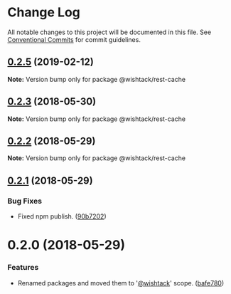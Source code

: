 # Change Log

All notable changes to this project will be documented in this file.
See [Conventional Commits](https://conventionalcommits.org) for commit guidelines.

## [0.2.5](https://github.com/wishtack/wishtack-steroids/compare/@wishtack/rest-cache@0.2.4...@wishtack/rest-cache@0.2.5) (2019-02-12)

**Note:** Version bump only for package @wishtack/rest-cache





<a name="0.2.3"></a>
## [0.2.3](https://github.com/wishtack/wishtack-steroids/compare/@wishtack/rest-cache@0.2.1...@wishtack/rest-cache@0.2.3) (2018-05-30)




**Note:** Version bump only for package @wishtack/rest-cache

<a name="0.2.2"></a>
## [0.2.2](https://github.com/wishtack/wishtack-steroids/compare/@wishtack/rest-cache@0.2.1...@wishtack/rest-cache@0.2.2) (2018-05-29)




**Note:** Version bump only for package @wishtack/rest-cache

<a name="0.2.1"></a>
## [0.2.1](https://github.com/wishtack/wishtack-steroids/compare/@wishtack/rest-cache@0.2.0...@wishtack/rest-cache@0.2.1) (2018-05-29)


### Bug Fixes

* Fixed npm publish. ([90b7202](https://github.com/wishtack/wishtack-steroids/commit/90b7202))




<a name="0.2.0"></a>
# 0.2.0 (2018-05-29)


### Features

* Renamed packages and moved them to '[@wishtack](https://github.com/wishtack)' scope. ([bafe780](https://github.com/wishtack/wishtack-steroids/commit/bafe780))
